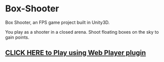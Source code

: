 # Box-Shooter
Box Shooter, an FPS game project built in Unity3D.

You play as a shooter in a closed arena. Shoot floating boxes on the sky to gain points.

## [CLICK HERE to Play using Web Player plugin](http://angsila.cs.buu.ac.th/~57160041/games/Box%20Shooter/)
